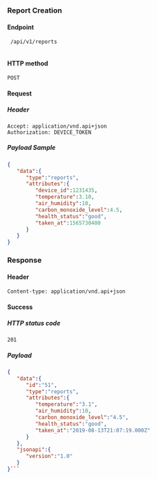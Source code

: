 ### Report Creation

#### Endpoint

```
 /api/v1/reports


```

#### HTTP method
```
POST
```

#### Request

##### Header
```
Accept: application/vnd.api+json
Authorization: DEVICE_TOKEN
```

##### Payload Sample
```json
{
   "data":{
      "type":"reports",
      "attributes":{
         "device_id":1231435,
         "temperature":3.10,
         "air_humidity":10,
         "carbon_monoxide_level":4.5,
         "health_status":"good",
         "taken_at":1565730400
      }
   }
}
```

### Response

#### Header
```
Content-type: application/vnd.api+json
```

#### Success

##### HTTP status code
```
201
```

##### Payload
```json
{
   "data":{
      "id":"51",
      "type":"reports",
      "attributes":{
         "temperature":"3.1",
         "air_humidity":10,
         "carbon_monoxide_level":"4.5",
         "health_status":"good",
         "taken_at":"2019-08-13T21:07:19.000Z"
      }
   },
   "jsonapi":{
      "version":"1.0"
   }
}```
   ```
